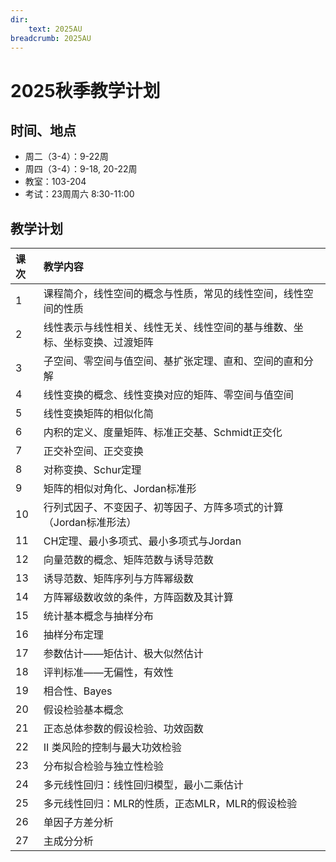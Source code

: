 ```yaml
---
dir:
    text: 2025AU
breadcrumb: 2025AU
---
```

# 2025秋季教学计划

## 时间、地点

- 周二（3-4）：9-22周
- 周四（3-4）：9-18, 20-22周
- 教室：103-204
- 考试：23周周六 8:30-11:00


## 教学计划

|课次|教学内容|
|:-|:-|
|1|  课程简介，线性空间的概念与性质，常见的线性空间，线性空间的性质|
|2|  线性表示与线性相关、线性无关、线性空间的基与维数、坐标、坐标变换、过渡矩阵|
|3|  子空间、零空间与值空间、基扩张定理、直和、空间的直和分解|
|4|  线性变换的概念、线性变换对应的矩阵、零空间与值空间|
|5|  线性变换矩阵的相似化简|
|6|  内积的定义、度量矩阵、标准正交基、Schmidt正交化|
|7|  正交补空间、正交变换|
|8|  对称变换、Schur定理|
|9|  矩阵的相似对角化、Jordan标准形|
|10|  行列式因子、不变因子、初等因子、方阵多项式的计算（Jordan标准形法）|
|11|  CH定理、最小多项式、最小多项式与Jordan| 标准形的关系
|12|  向量范数的概念、矩阵范数与诱导范数|
|13|  诱导范数、矩阵序列与方阵幂级数|
|14|  方阵幂级数收敛的条件，方阵函数及其计算|
|15|  统计基本概念与抽样分布|
|16|  抽样分布定理|
|17|  参数估计——矩估计、极大似然估计|
|18|  评判标准——无偏性，有效性|
|19|  相合性、Bayes| 估计，区间估计（单正态总体）、区间估计（双正态总体）
|20|  假设检验基本概念|
|21|  正态总体参数的假设检验、功效函数|
|22|  II 类风险的控制与最大功效检验|
|23|  分布拟合检验与独立性检验|
|24|  多元线性回归：线性回归模型，最小二乘估计|
|25|  多元线性回归：MLR的性质，正态MLR，MLR的假设检验|
|26|  单因子方差分析|
|27|  主成分分析|